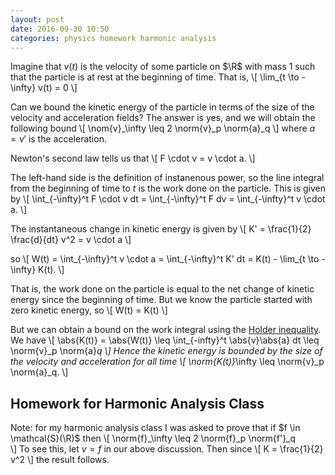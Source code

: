 ```yaml
---
layout: post
date: 2016-09-30 10:50
categories: physics homework harmonic analysis
---
```


Imagine that $v(t)$ is the velocity of some particle on $\R$ with mass $1$ such that the particle is at rest at the beginning of time. That is,
\\[
	\lim_{t \to -\infty} v(t) = 0
\\]

Can we bound the kinetic energy of the particle in terms of the size of the velocity and acceleration fields? The answer is yes, and we will obtain the following bound
\\[
	\nom{v}_\infty \leq 2 \norm{v}_p \norm{a}_q
\\]
where $a = v'$ is the acceleration.

Newton's second law tells us that
\\[
	F \cdot v = v \cdot a.
\\]

The left-hand side is the definition of instanenous power, so the line integral from the beginning of time to $t$ is the work done on the particle. This is given by
\\[
	\int_{-\infty}^t F \cdot v dt = \int_{-\infty}^t F dv = \int_{-\infty}^t v \cdot a.
\\]

The instantaneous change in kinetic energy is given by 
\\[
	K' = \frac{1}{2} \frac{d}{dt} v^2 = v \cdot a
\\]

so
\\[
	W(t) = \int_{-\infty}^t v \cdot a = \int_{-\infty}^t K' dt = K(t) - \lim_{t \to -\infty} K(t).
\\]

That is, the work done on the particle is equal to the net change of kinetic energy since the beginning of time. But we know the particle started with zero kinetic energy, so
\\[
	W(t) = K(t)
\\]

But we can obtain a bound on the work integral using the [Holder inequality](what-does-the-holder-inequality-say). We have
\\[
	\abs{K(t)} = \abs{W(t)} \leq \int_{-infty}^t \abs{v}\abs{a} dt \leq \norm{v}_p \norm{a}_q
\\]
Hence the kinetic energy is bounded by the size of the velocity and acceleration for all time
\\[
	\norm{K(t)}_\infty \leq \norm{v}_p \norm{a}_q.
\\]

## Homework for Harmonic Analysis Class
Note: for my harmonic analysis class I was asked to prove that if $f \in \mathcal{S}(\R)$ then
\\[
	\norm{f}_\infty \leq 2 \norm{f}_p \norm{f'}_q	
\\]
To see this, let $v = f$ in our above discussion. Then since
\\[ K = \frac{1}{2} v^2
\\]
the result follows.
